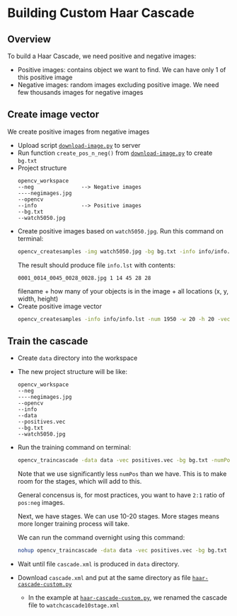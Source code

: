 # Building Custom Haar Cascade

## Overview
To build a Haar Cascade, we need positive and negative images:

* Positive images: contains object we want to find. We can have only 1 of this positive image
* Negative images: random images excluding positive image. We need few thousands images for negative images

## Create image vector
We create positive images from negative images

* Upload script [`download-image.py`](/haar-cascade-custom/download-image.py) to server
* Run function `create_pos_n_neg()` from [`download-image.py`](/haar-cascade-custom/download-image.py) to create `bg.txt`
* Project structure
    ```
    opencv_workspace
    --neg               --> Negative images
    ----negimages.jpg
    --opencv
    --info              --> Positive images
    --bg.txt
    --watch5050.jpg
    ``` 
* Create positive images based on `watch5050.jpg`. Run this command on terminal:
    ```sh
    opencv_createsamples -img watch5050.jpg -bg bg.txt -info info/info.lst -pngoutput info -maxxangle 0.5 -maxyangle 0.5 -maxzangle 0.5 -num 1950
    ```
    The result should produce file `info.lst` with contents:
    ```
    0001_0014_0045_0028_0028.jpg 1 14 45 28 28
    ```
    filename + how many of your objects is in the image + all locations (x, y, width, height)
* Create positive image vector
    ```sh
    opencv_createsamples -info info/info.lst -num 1950 -w 20 -h 20 -vec positives.vec
    ```

## Train the cascade
* Create `data` directory into the workspace
* The new project structure will be like:
    ```
    opencv_workspace
    --neg
    ----negimages.jpg
    --opencv
    --info
    --data
    --positives.vec 
    --bg.txt
    --watch5050.jpg
    ```
* Run the training command on terminal:
    ```sh
    opencv_traincascade -data data -vec positives.vec -bg bg.txt -numPos 1800 -numNeg 900 -numStages 10 -w 20 -h 20
    ```
    Note that we use significantly less `numPos` than we have. This is to make room for the stages, which will add to this.
    
    General concensus is, for most practices, you want to have `2:1` ratio of `pos:neg` images.
    
    Next, we have stages. We can use 10-20 stages. More stages means more longer training process will take.
    
    We can run the command overnight using this command:
    ```sh
    nohup opencv_traincascade -data data -vec positives.vec -bg bg.txt -numPos 1800 -numNeg 900 -numStages 10 -w 20 -h 20 &
    ```
* Wait until file `cascade.xml` is produced in `data` directory.
* Download `cascade.xml` and put at the same directory as file [`haar-cascade-custom.py`](/haar-cascade-custom/haar-cascade-custom.py)
    * In the example at [`haar-cascade-custom.py`](/haar-cascade-custom/haar-cascade-custom.py), we renamed the cascade file to `watchcascade10stage.xml`


